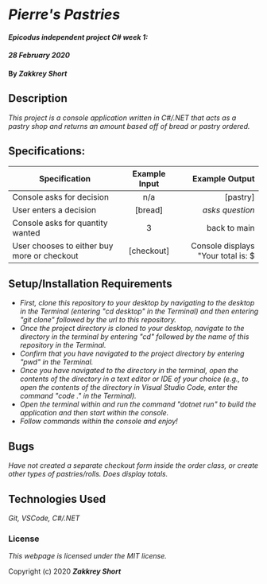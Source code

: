 # _Pierre's Pastries_

#### _Epicodus independent project C# week 1:_
#### _28 February 2020_

#### By _**Zakkrey Short**_

## Description

_This project is a console application written in C#/.NET that acts as a pastry shop and returns an amount based off of bread or pastry ordered._

## Specifications:


| Specification | Example Input | Example Output |
| ------------- |:-------------:| --------------:|
| Console asks for decision | n/a |  [pastry] |
| User enters a decision | [bread] | _asks question_|
| Console asks for quantity wanted | 3 | back to main |
| User chooses to either buy more or checkout | [checkout] | Console displays "Your total is: $ |


## Setup/Installation Requirements

* _First, clone this repository to your desktop by navigating to the desktop in the Terminal (entering "cd desktop" in the Terminal) and then entering "git clone" followed by the url to this repository._
* _Once the project directory is cloned to your desktop, navigate to the directory in the terminal by entering "cd" followed by the name of this repository in the Terminal._
* _Confirm that you have navigated to the project directory by entering "pwd" in the Terminal._
* _Once you have navigated to the directory in the terminal, open the contents of the directory in a text editor or IDE of your choice (e.g., to open the contents of the directory in Visual Studio Code, enter the command "code ." in the Terminal)._
* _Open the terminal within and run the command "dotnet run" to build the application and then start within the console._
* _Follow commands within the console and enjoy!_



## Bugs
_Have not created a separate checkout form inside the order class, or create other types of pastries/rolls. Does display totals._

## Technologies Used

_Git, VSCode, C#/.NET_

### License

*This webpage is licensed under the MIT license.*

Copyright (c) 2020 **_Zakkrey Short_**